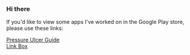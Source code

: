 ### Hi there 

If you'd like to view some apps I've worked on in the Google Play store, please use these links:

[Pressure Ulcer Guide](https://play.google.com/store/apps/details?id=com.patientdatascience.pressureulcerguide)<br /> 
[Link Box](https://play.google.com/store/apps/details?id=com.PatientDataScience.usnewspapers)
